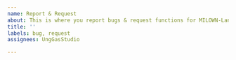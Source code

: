 ```yaml
---
name: Report & Request
about: This is where you report bugs & request functions for MILOWN-Lang
title: ''
labels: bug, request
assignees: UngGasStudio

---
```



